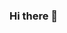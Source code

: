 ### Hi there 👋

<!--
**aniketagnihotri/aniketagnihotri** is a ✨ _special_ ✨ repository because its `README.md` (this file) appears on your GitHub profile.

[![Aniket's GitHub stats](https://github-readme-stats.vercel.app/api?username=aniketagnihotri)](https://github.com/anuraghazra/github-readme-stats)
